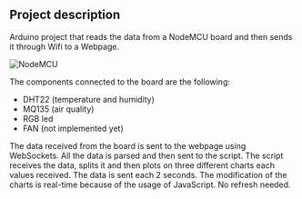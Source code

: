 ## Project description

Arduino project that reads the data from a NodeMCU board and then sends it through Wifi to a Webpage.

![NodeMCU](https://images-na.ssl-images-amazon.com/images/I/51jT8afFtgL.jpg)

The components connected to the board are the following: 
* DHT22 (temperature and humidity)
* MQ135 (air quality)
* RGB led
* FAN (not implemented yet)

The data received from the board is sent to the webpage using WebSockets. All the data is parsed and then sent to the script.
The script receives the data, splits it and then plots on three different charts each values received. The data is sent each 2 seconds. The modification of the charts is real-time because of the usage of JavaScript. No refresh needed.
